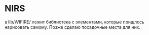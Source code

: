 # NIRS

в lib/WIFIRE/  лежит библиотека с элементами, которые пришлось нарисовать самому. Позже сделаю посадочные места для них.
